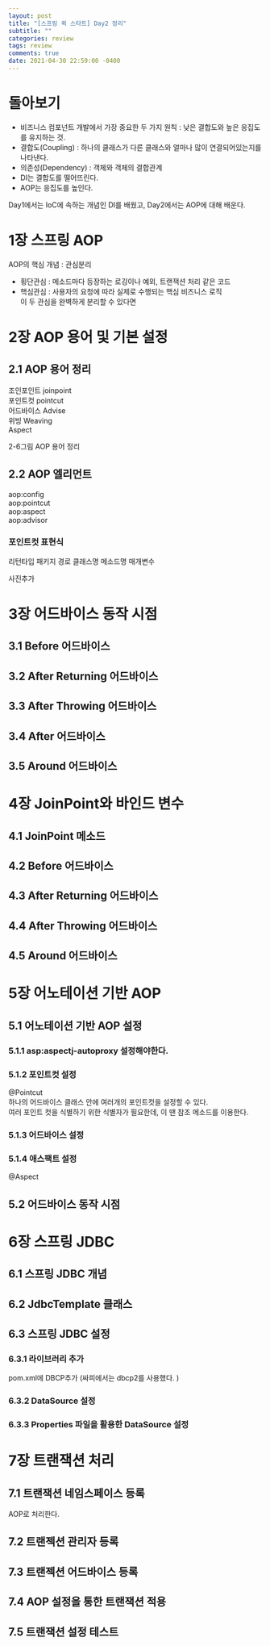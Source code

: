```yaml
---
layout: post
title: "[스프링 퀵 스타트] Day2 정리"
subtitle: ""
categories: review
tags: review
comments: true
date: 2021-04-30 22:59:00 -0400
---
```


# 돌아보기  
- 비즈니스 컴포넌트 개발에서 가장 중요한 두 가지 원칙 : 낮은 결합도와 높은 응집도를 유지하는 것.  
- 결합도(Coupling) : 하나의 클래스가 다른 클래스와 얼마나 많이 연결되어있는지를 나타낸다.  
- 의존성(Dependency) : 객체와 객체의 결합관계  
- DI는 결합도를 떨어뜨린다.  
- AOP는 응집도를 높인다.  

Day1에서는 IoC에 속하는 개념인 DI를 배웠고, Day2에서는 AOP에 대해 배운다.  

# 1장 스프링 AOP  
AOP의 핵심 개념 : 관심분리 
- 횡단관심 : 메소드마다 등장하는 로깅이나 예외, 트랜잭션 처리 같은 코드  
- 핵심관심 : 사용자의 요청에 따라 실제로 수행되는 핵심 비즈니스 로직  
이 두 관심을 완벽하게 분리할 수 있다면 

# 2장 AOP 용어 및 기본 설정  
## 2.1 AOP 용어 정리  
조인포인트 joinpoint  
포인트컷 pointcut  
어드바이스 Advise  
위빙 Weaving  
Aspect  

2-6그림 AOP 용어 정리  

## 2.2 AOP 엘리먼트  
aop:config  
aop:pointcut  
aop:aspect  
aop:advisor  

### 포인트컷 표현식  
리턴타입 패키지 경로 클래스명 메소드명 매개변수  

사진추가  

# 3장 어드바이스 동작 시점  
## 3.1 Before 어드바이스  
## 3.2 After Returning 어드바이스  
## 3.3 After Throwing 어드바이스  
## 3.4 After 어드바이스  
## 3.5 Around 어드바이스   

# 4장 JoinPoint와 바인드 변수  
## 4.1 JoinPoint 메소드  
## 4.2 Before 어드바이스  
## 4.3 After Returning 어드바이스  
## 4.4 After Throwing 어드바이스  
## 4.5 Around 어드바이스  

# 5장 어노테이션 기반 AOP  
## 5.1 어노테이션 기반 AOP 설정  
### 5.1.1 asp:aspectj-autoproxy 설정해야한다.  
### 5.1.2 포인트컷 설정  
@Pointcut  
하나의 어드바이스 클래스 안에 여러개의 포인트컷을 설정할 수 있다.  
여러 포인트 컷을 식별하기 위한 식별자가 필요한데, 이 땐 참조 메소드를 이용한다.  
### 5.1.3 어드바이스 설정  
### 5.1.4 애스팩트 설정  
@Aspect  
## 5.2 어드바이스 동작 시점  

# 6장 스프링 JDBC  
## 6.1 스프링 JDBC 개념  
## 6.2 JdbcTemplate 클래스  
## 6.3 스프링 JDBC 설정  
### 6.3.1 라이브러리 추가  
pom.xml에 DBCP추가 (싸피에서는 dbcp2를 사용했다.  )  
### 6.3.2 DataSource 설정  
### 6.3.3 Properties 파일을 활용한 DataSource 설정  

# 7장 트랜잭션 처리  
## 7.1 트랜잭션 네임스페이스 등록  
AOP로 처리한다.  
## 7.2 트랜젝션 관리자 등록 
## 7.3 트랜젝션 어드바이스 등록  
## 7.4 AOP 설정을 통한 트랜잭션 적용   
## 7.5 트랜잭션 설정 테스트  


